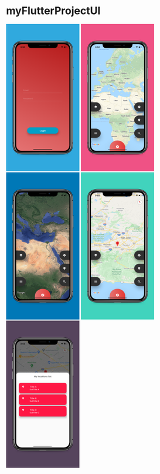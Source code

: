 # myFlutterProjectUI
<div class="row">

<img src="/app-screenshots/5.8-inch Screenshot 1.jpg"  width="200" height="400" >
<img src="/app-screenshots/5.8-inch Screenshot 2.jpg"  width="200" height="400" >
<img src="/app-screenshots/5.8-inch Screenshot 3.jpg"  width="200" height="400" >
<img src="/app-screenshots/5.8-inch Screenshot 4.jpg"  width="200" height="400" >
<img src="/app-screenshots/5.8-inch Screenshot 5.jpg"  width="200" height="400">
  </div>

